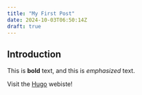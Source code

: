 ```yaml
---
title: "My First Post"
date: 2024-10-03T06:50:14Z
draft: true
---
```

## Introduction

This is **bold** text, and this is *emphasized* text.

Visit the [Hugo](https://gohugo.io) webiste!
